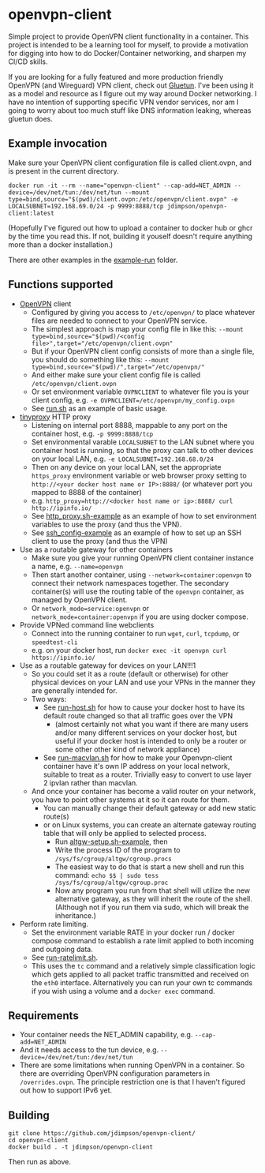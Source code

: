 # openvpn-client
Simple project to provide OpenVPN client functionality in a container. This project is intended to be a learning tool for myself, to provide a motivation for digging into how to do Docker/Container networking, and sharpen my CI/CD skills.

If you are looking for a fully featured and more production friendly OpenVPN (and Wireguard) VPN client, check out [Gluetun](https://github.com/qdm12/gluetun). I've been using it as a model and resource as I figure out my way around Docker networking. I have no intention of supporting specific VPN vendor services, nor am I going to worry about too much stuff like DNS information leaking, whereas gluetun does.

## Example invocation

Make sure your OpenVPN client configuration file is called client.ovpn, and is present in the current directory.
```
docker run -it --rm --name="openvpn-client" --cap-add=NET_ADMIN --device=/dev/net/tun:/dev/net/tun --mount type=bind,source="$(pwd)/client.ovpn:/etc/openvpn/client.ovpn" -e LOCALSUBNET=192.168.69.0/24 -p 9999:8888/tcp jdimpson/openvpn-client:latest
```
(Hopefully I've figured out how to upload a container to docker hub or ghcr by the time you read this. If not, building it youself doesn't require anything more than a docker installation.)

There are other examples in the [example-run](example-run) folder.


## Functions supported
- [OpenVPN](https://openvpn.net/) client
    - Configured by giving you access to `/etc/openvpn/` to place whatever files are needed to connect to your OpenVPN service.
    - The simplest approach is map your config file in like this: `--mount type=bind,source="$(pwd)/<config file>",target="/etc/openvpn/client.ovpn"`
    - But if your OpenVPN client config consists of more than a single file, you should do something like this: `--mount type=bind,source="$(pwd)/",target="/etc/openvpn/"`
    - And either make sure your client config file is called `/etc/openvpn/client.ovpn`
    - Or set environment variable `OVPNCLIENT` to whatever file you is your client config, e.g. `-e OVPNCLIENT=/etc/openvpn/my_config.ovpn`
    - See [run.sh](example-run/run.sh) as an example of basic usage.
- [tinyproxy](http://tinyproxy.github.io/) HTTP proxy
    - Listening on internal port 8888, mappable to any port on the container host, e.g. `-p 9999:8888/tcp`
    - Set environmental varable `LOCALSUBNET` to the LAN subnet where you container host is running, so that the proxy can talk to other devices on your local LAN, e.g. `-e LOCALSUBNET=192.168.68.0/24`
    - Then on any device on your local LAN, set the appropriate `https_proxy` environment variable or web browser proxy setting to `http://<your docker host name or IP>:8888/` (or whatever port you mapped to 8888 of the container)
    - e.g. `http_proxy=http://<docker host name or ip>:8888/ curl http://ipinfo.io/`
    - See [http_proxy.sh-example](example-run/http_proxy.sh-example) as an example of how to set environment variables to use the proxy (and thus the VPN).
    - See [ssh_config-example](example-run/ssh_config-example) as an example of how to set up an SSH client to use the proxy (and thus the VPN)
- Use as a routable gateway for other containers 
    - Make sure you give your running OpenVPN client container instance a name, e.g. `--name=openvpn`
    - Then start another container, using `--network=container:openvpn` to connect their network namespaces together. The secondary container(s) will use the routing table of the `openvpn` container, as managed by OpenVPN client.
    - Or `network_mode=service:openvpn` or `network_mode=container:openvpn` if you are using docker compose.
- Provide VPNed command line webclients
    - Connect into the running container to run `wget`, `curl`, `tcpdump`, or `speedtest-cli`
    - e.g. on your docker host, run `docker exec -it openvpn curl https://ipinfo.io/`
- Use as a routable gateway for devices on your LAN!!!1
    - So you could set it as a route (default or otherwise) for other physical devices on your LAN and use your VPNs in the manner they are generally intended for.
    - Two ways:
        - See [run-host.sh](examples-run/run-host.sh) for how to cause your docker host to have its default route changed so that all traffic goes over the VPN
            - (almost certainly not what you want if there are many users and/or many different services on your docker host, but useful if your docker host is intended to only be a router or some other other kind of network appliance)
        - See [run-macvlan.sh](examples-run/run-macvlan.sh) for how to make your Openvpn-client container have it's own IP address on your local network, suitable to treat as a router. Trivially easy to convert to use layer 2 ipvlan rather than macvlan.
    - And once your container has become a valid router on your network, you have to point other systems at it so it can route for them. 
        - You can manually change their default gateway or add new static route(s) 
        - or on Linux systems, you can create an alternate gateway routing table that will only be applied to selected process. 
            - Run [altgw-setup.sh-example](example-run/altgw-setup.sh-example), then
            - Write the process ID of the program to `/sys/fs/cgroup/altgw/cgroup.procs` 
            - The easiest way to do that is start a new shell and run this command: `echo $$ | sudo tess /sys/fs/cgroup/altgw/cgroup.proc`
            - Now any program you run from that shell will utilize the new alternative gateway, as they will inherit the route of the shell. (Although not if you run them via sudo, which will break the inheritance.)
- Perform rate limiting.
    - Set the environment variable RATE in your docker run / docker compose command to establish a rate limit applied to both incoming and outgoing data.
    - See [run-ratelimit.sh](example-run/run-ratelimit.sh).
    - This uses the `tc` command and a relatively simple classification logic which gets applied to all packet traffic transmitted and received on the `eth0` interface. Alternatively you can run your own tc commands if you wish using a volume and a `docker exec` command.

    
## Requirements
- Your container needs the NET_ADMIN capability, e.g. `--cap-add=NET_ADMIN`
- And it needs access to the tun device, e.g. `--device=/dev/net/tun:/dev/net/tun`
- There are some limitations when running OpenVPN in a container. So there are overriding OpenVPN configuration parameters in `/overrides.ovpn`. The principle restriction one is that I haven't figured out how to support IPv6 yet.

## Building
```
git clone https://github.com/jdimpson/openvpn-client/
cd openvpn-client
docker build . -t jdimpson/openvpn-client
```
Then run as above.
